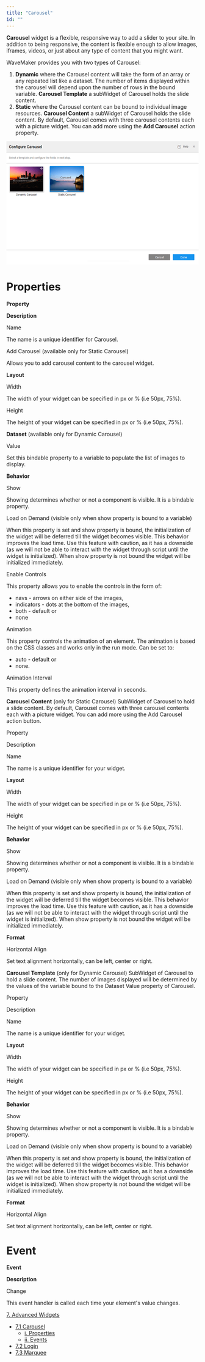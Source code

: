 ```yaml
---
title: "Carousel"
id: ""
---
```


**Carousel** widget is a flexible, responsive way to add a slider to your site. In addition to being responsive, the content is flexible enough to allow images, iframes, videos, or just about any type of content that you might want.

WaveMaker provides you with two types of Carousel:

1. **Dynamic** where the Carousel content will take the form of an array or any repeated list like a dataset. The number of items displayed within the carousel will depend upon the number of rows in the bound variable. **Carousel Template** a subWidget of Carousel holds the slide content.
2. **Static** where the Carousel content can be bound to individual image resources. **Carousel Content** a subWidget of Carousel holds the slide content. By default, Carousel comes with three carousel contents each with a picture widget. You can add more using the **Add Carousel** action property.

[![](../assets/carousel_types.png)](../assets/carousel_types.png)

# Properties

**Property**

**Description**

Name

The name is a unique identifier for Carousel.

Add Carousel (available only for Static Carousel)

Allows you to add carousel content to the carousel widget.

**Layout**

Width

The width of your widget can be specified in px or % (i.e 50px, 75%).

Height

The height of your widget can be specified in px or % (i.e 50px, 75%).

**Dataset** (available only for Dynamic Carousel)

Value

Set this bindable property to a variable to populate the list of images to display.

**Behavior**

Show

Showing determines whether or not a component is visible. It is a bindable property.

Load on Demand (visible only when show property is bound to a variable)

When this property is set and show property is bound, the initialization of the widget will be deferred till the widget becomes visible. This behavior improves the load time. Use this feature with caution, as it has a downside (as we will not be able to interact with the widget through script until the widget is initialized). When show property is not bound the widget will be initialized immediately.

Enable Controls

This property allows you to enable the controls in the form of:

- navs - arrows on either side of the images,
- indicators - dots at the bottom of the images,
- both - default or
- none

Animation

This property controls the animation of an element. The animation is based on the CSS classes and works only in the run mode. Can be set to:

- auto - default or
- none.

Animation Interval

This property defines the animation interval in seconds.

**Carousel Content** (only for Static Carousel) SubWidget of Carousel to hold a slide content. By default, Carousel comes with three carousel contents each with a picture widget. You can add more using the Add Carousel action button.

Property

Description

Name

The name is a unique identifier for your widget.

**Layout**

Width

The width of your widget can be specified in px or % (i.e 50px, 75%).

Height

The height of your widget can be specified in px or % (i.e 50px, 75%).

**Behavior**

Show

Showing determines whether or not a component is visible. It is a bindable property.

Load on Demand (visible only when show property is bound to a variable)

When this property is set and show property is bound, the initialization of the widget will be deferred till the widget becomes visible. This behavior improves the load time. Use this feature with caution, as it has a downside (as we will not be able to interact with the widget through script until the widget is initialized). When show property is not bound the widget will be initialized immediately.

**Format**

Horizontal Align

Set text alignment horizontally, can be left, center or right.

**Carousel Template** (only for Dynamic Carousel) SubWidget of Carousel to hold a slide content. The number of images displayed will be determined by the values of the variable bound to the Dataset Value property of Carousel.

Property

Description

Name

The name is a unique identifier for your widget.

**Layout**

Width

The width of your widget can be specified in px or % (i.e 50px, 75%).

Height

The height of your widget can be specified in px or % (i.e 50px, 75%).

**Behavior**

Show

Showing determines whether or not a component is visible. It is a bindable property.

Load on Demand (visible only when show property is bound to a variable)

When this property is set and show property is bound, the initialization of the widget will be deferred till the widget becomes visible. This behavior improves the load time. Use this feature with caution, as it has a downside (as we will not be able to interact with the widget through script until the widget is initialized). When show property is not bound the widget will be initialized immediately.

**Format**

Horizontal Align

Set text alignment horizontally, can be left, center or right.

# Event

**Event**

**Description**

Change

This event handler is called each time your element's value changes.

[7\. Advanced Widgets](/learn/app-development/widgets/widget-library/#advanced)

- [7.1 Carousel](#)
    - [i. Properties](#properties)
    - [ii. Events](#events)
- [7.2 Login](/learn/app-development/widgets/advanced/login/)
- [7.3 Marquee](/learn/app-development/widgets/advanced/marquee/)
